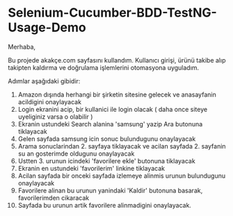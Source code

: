 
# Selenium-Cucumber-BDD-TestNG-Usage-Demo

Merhaba,

Bu projede akakçe.com sayfasını kullandım. Kullanıcı girişi, ürünü takibe alıp takipten kaldırma ve doğrulama işlemlerini otomasyona uyguladım.

Adımlar aşağıdaki gibidir:

1. Amazon dışında herhangi bir şirketin sitesine gelecek ve anasayfanin acildigini onaylayacak
2. Login ekranini acip, bir kullanici ile login olacak ( daha once siteye uyeliginiz varsa o olabilir )
3. Ekranin ustundeki Search alanina 'samsung' yazip Ara butonuna tiklayacak
4. Gelen sayfada samsung icin sonuc bulundugunu onaylayacak
5. Arama sonuclarindan 2. sayfaya tiklayacak ve acilan sayfada 2. sayfanin su an gosterimde oldugunu onaylayacak
6. Ustten 3. urunun icindeki 'favorilere ekle' butonuna tiklayacak
7. Ekranin en ustundeki 'favorilerim' linkine tiklayacak
8. Acilan sayfada bir onceki sayfada izlemeye alinmis urunun bulundugunu onaylayacak
9. Favorilere alinan bu urunun yanindaki 'Kaldir' butonuna basarak, favorilerimden cikaracak
10. Sayfada bu urunun artik favorilere alinmadigini onaylayacak.  

